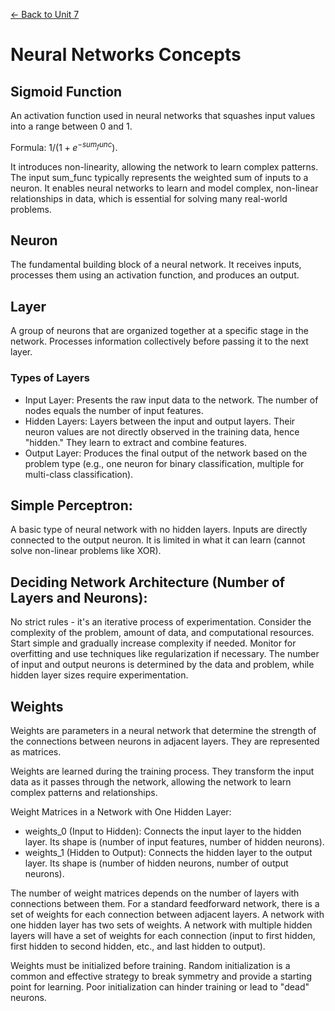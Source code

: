 [← Back to Unit 7](../../modules/module-3/unit-07.md)

# Neural Networks Concepts

## Sigmoid Function

An activation function used in neural networks that squashes input values into a range between 0 and 1.

Formula: $1 / (1 + e^{-sum_func})$.

It introduces non-linearity, allowing the network to learn complex patterns. The input sum_func typically represents the weighted sum of inputs to a neuron. It enables neural networks to learn and model complex, non-linear relationships in data, which is essential for solving many real-world problems. 

## Neuron

The fundamental building block of a neural network.
It receives inputs, processes them using an activation function, and produces an output.

## Layer

A group of neurons that are organized together at a specific stage in the network.
Processes information collectively before passing it to the next layer.

### Types of Layers

- Input Layer: Presents the raw input data to the network. The number of nodes equals the number of input features.
- Hidden Layers: Layers between the input and output layers. Their neuron values are not directly observed in the training data, hence "hidden." They learn to extract and combine features.
- Output Layer: Produces the final output of the network based on the problem type (e.g., one neuron for binary classification, multiple for multi-class classification).

## Simple Perceptron:

A basic type of neural network with no hidden layers. Inputs are directly connected to the output neuron.
It is limited in what it can learn (cannot solve non-linear problems like XOR).

## Deciding Network Architecture (Number of Layers and Neurons):

No strict rules - it's an iterative process of experimentation. Consider the complexity of the problem, amount of data, and computational resources.
Start simple and gradually increase complexity if needed. Monitor for overfitting and use techniques like regularization if necessary.
The number of input and output neurons is determined by the data and problem, while hidden layer sizes require experimentation.

## Weights

Weights are parameters in a neural network that determine the strength of the connections between neurons in adjacent layers. They are represented as matrices.

Weights are learned during the training process. They transform the input data as it passes through the network, allowing the network to learn complex patterns and relationships.

Weight Matrices in a Network with One Hidden Layer:

- weights_0 (Input to Hidden): Connects the input layer to the hidden layer. Its shape is (number of input features, number of hidden neurons).
- weights_1 (Hidden to Output): Connects the hidden layer to the output layer. Its shape is (number of hidden neurons, number of output neurons).

The number of weight matrices depends on the number of layers with connections between them. For a standard feedforward network, there is a set of weights for each connection between adjacent layers. A network with one hidden layer has two sets of weights. A network with multiple hidden layers will have a set of weights for each connection (input to first hidden, first hidden to second hidden, etc., and last hidden to output).


Weights must be initialized before training. Random initialization is a common and effective strategy to break symmetry and provide a starting point for learning. Poor initialization can hinder training or lead to "dead" neurons.
